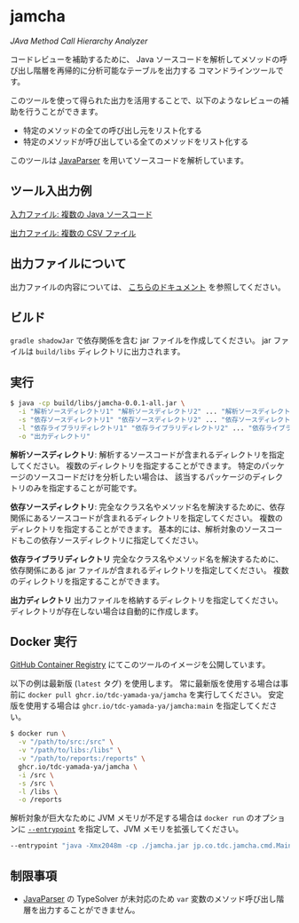 # jamcha

_JAva Method Call Hierarchy Analyzer_

コードレビューを補助するために、
Java ソースコードを解析してメソッドの呼び出し階層を再帰的に分析可能なテーブルを出力する
コマンドラインツールです。

このツールを使って得られた出力を活用することで、以下のようなレビューの補助を行うことができます。

-   特定のメソッドの全ての呼び出し元をリスト化する
-   特定のメソッドが呼び出している全てのメソッドをリスト化する

このツールは [JavaParser] を用いてソースコードを解析しています。

## ツール入出力例

[入力ファイル: 複数の Java ソースコード](./examples/basic/src)

[出力ファイル: 複数の CSV ファイル](./examples/basic/.reports)

## 出力ファイルについて

出力ファイルの内容については、 [こちらのドキュメント](./docs/about-outputs.md) を参照してください。

## ビルド

`gradle shadowJar` で依存関係を含む jar ファイルを作成してください。
jar ファイルは `build/libs` ディレクトリに出力されます。

## 実行

```bash
$ java -cp build/libs/jamcha-0.0.1-all.jar \
  -i "解析ソースディレクトリ1" "解析ソースディレクトリ2" ... "解析ソースディレクトリn" \
  -s "依存ソースディレクトリ1" "依存ソースディレクトリ2" ... "依存ソースディレクトリn" \
  -l "依存ライブラリディレクトリ1" "依存ライブラリディレクトリ2" ... "依存ライブラリディレクトリn" \
  -o "出力ディレクトリ"
```

**解析ソースディレクトリ**:
解析するソースコードが含まれるディレクトリを指定してください。
複数のディレクトリを指定することができます。
特定のパッケージのソースコードだけを分析したい場合は、
該当するパッケージのディレクトリのみを指定することが可能です。

**依存ソースディレクトリ**:
完全なクラス名やメソッド名を解決するために、依存関係にあるソースコードが含まれるディレクトリを指定してください。
複数のディレクトリを指定することができます。
基本的には、解析対象のソースコードもこの依存ソースディレクトリに指定してください。

**依存ライブラリディレクトリ**
完全なクラス名やメソッド名を解決するために、
依存関係にある jar ファイルが含まれるディレクトリを指定してください。
複数のディレクトリを指定することができます。

**出力ディレクトリ**
出力ファイルを格納するディレクトリを指定してください。
ディレクトリが存在しない場合は自動的に作成します。

## Docker 実行

[GitHub Container Registry](https://github.com/users/tdc-yamada-ya/packages/container/package/jamcha) にてこのツールのイメージを公開しています。

以下の例は最新版 (`latest` タグ) を使用します。
常に最新版を使用する場合は事前に `docker pull ghcr.io/tdc-yamada-ya/jamcha` を実行してください。
安定版を使用する場合は `ghcr.io/tdc-yamada-ya/jamcha:main` を指定してください。

```bash
$ docker run \
  -v "/path/to/src:/src" \
  -v "/path/to/libs:/libs" \
  -v "/path/to/reports:/reports" \
  ghcr.io/tdc-yamada-ya/jamcha \
  -i /src \
  -s /src \
  -l /libs \
  -o /reports
```

解析対象が巨大なために JVM メモリが不足する場合は `docker run` のオプションに
[`--entrypoint`](https://docs.docker.com/engine/reference/run/#entrypoint-default-command-to-execute-at-runtime)
を指定して、JVM メモリを拡張してください。

```bash
--entrypoint "java -Xmx2048m -cp ./jamcha.jar jp.co.tdc.jamcha.cmd.Main"
```

## 制限事項

-   [JavaParser] の TypeSolver が未対応のため `var` 変数のメソッド呼び出し階層を出力することができません。

[javaparser]: https://github.com/javaparser/javaparser
